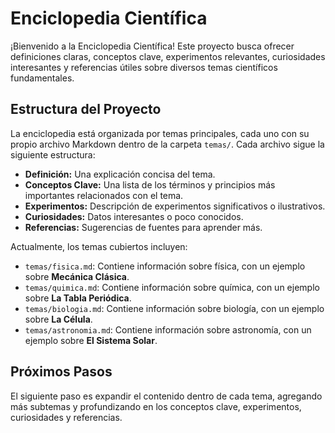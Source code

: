 # Enciclopedia Científica

¡Bienvenido a la Enciclopedia Científica! Este proyecto busca ofrecer definiciones claras, conceptos clave, experimentos relevantes, curiosidades interesantes y referencias útiles sobre diversos temas científicos fundamentales.

## Estructura del Proyecto

La enciclopedia está organizada por temas principales, cada uno con su propio archivo Markdown dentro de la carpeta `temas/`. Cada archivo sigue la siguiente estructura:

* **Definición:** Una explicación concisa del tema.
* **Conceptos Clave:** Una lista de los términos y principios más importantes relacionados con el tema.
* **Experimentos:** Descripción de experimentos significativos o ilustrativos.
* **Curiosidades:** Datos interesantes o poco conocidos.
* **Referencias:** Sugerencias de fuentes para aprender más.

Actualmente, los temas cubiertos incluyen:

* `temas/fisica.md`: Contiene información sobre física, con un ejemplo sobre **Mecánica Clásica**.
* `temas/quimica.md`: Contiene información sobre química, con un ejemplo sobre **La Tabla Periódica**.
* `temas/biologia.md`: Contiene información sobre biología, con un ejemplo sobre **La Célula**.
* `temas/astronomia.md`: Contiene información sobre astronomía, con un ejemplo sobre **El Sistema Solar**.

## Próximos Pasos

El siguiente paso es expandir el contenido dentro de cada tema, agregando más subtemas y profundizando en los conceptos clave, experimentos, curiosidades y referencias.

